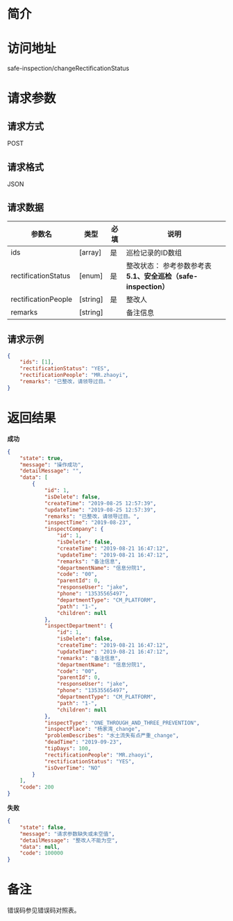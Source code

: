 # 简介

# 访问地址
safe-inspection/changeRectificationStatus

# 请求参数

## 请求方式
POST

## 请求格式
JSON

## 请求数据
|参数名|类型|必填|说明|
|-|-|-|-|
|ids|[array]|是|巡检记录的ID数组|
|rectificationStatus|[enum]|是|整改状态： 参考参数参考表**5.1、安全巡检（safe-inspection）**|
|rectificationPeople|[string]|是|整改人|
|remarks|[string]||备注信息|

## 请求示例
```json
{
    "ids": [1],
    "rectificationStatus": "YES",
    "rectificationPeople": "MR.zhaoyi",
    "remarks": "已整改，请领导过目。"
}
```

# 返回结果
**成功**
```json
{
    "state": true,
    "message": "操作成功",
    "detailMessage": "",
    "data": [
        {
            "id": 1,
            "isDelete": false,
            "createTime": "2019-08-25 12:57:39",
            "updateTime": "2019-08-25 12:57:39",
            "remarks": "已整改，请领导过目。",
            "inspectTime": "2019-08-23",
            "inspectCompany": {
                "id": 1,
                "isDelete": false,
                "createTime": "2019-08-21 16:47:12",
                "updateTime": "2019-08-21 16:47:12",
                "remarks": "备注信息",
                "departmentName": "信息分院1",
                "code": "00",
                "parentId": 0,
                "responseUser": "jake",
                "phone": "13535565497",
                "departmentType": "CM_PLATFORM",
                "path": "1-",
                "children": null
            },
            "inspectDepartment": {
                "id": 1,
                "isDelete": false,
                "createTime": "2019-08-21 16:47:12",
                "updateTime": "2019-08-21 16:47:12",
                "remarks": "备注信息",
                "departmentName": "信息分院1",
                "code": "00",
                "parentId": 0,
                "responseUser": "jake",
                "phone": "13535565497",
                "departmentType": "CM_PLATFORM",
                "path": "1-",
                "children": null
            },
            "inspectType": "ONE_THROUGH_AND_THREE_PREVENTION",
            "inspectPlace": "杨家湾_change",
            "problemDescribes": "水土流失有点严重_change",
            "deadTime": "2019-09-23",
            "tipDays": 100,
            "rectificationPeople": "MR.zhaoyi",
            "rectificationStatus": "YES",
            "isOverTime": "NO"
        }
    ],
    "code": 200
}
```

**失败**
```json
{
    "state": false,
    "message": "请求参数缺失或未空值",
    "detailMessage": "整改人不能为空",
    "data": null,
    "code": 100000
}
```

# 备注
错误码参见错误码对照表。